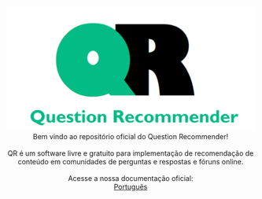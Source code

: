 <div align="center">
    <img src="./pictures/question-recommender-logo-v1.png" alt="Question Recommender">
</div>

<div align="center">
Bem vindo ao repositório oficial do Question Recommender!<br/>
<br/>
QR é um software livre e gratuito para implementação de recomendação de conteúdo em comunidades de perguntas e respostas e fóruns online.<br/>
<br/>
Acesse a nossa documentação oficial:<br/>
<a href="./docs/portuguese">Português</a><br/>
</div>
